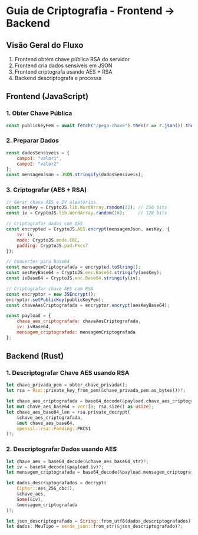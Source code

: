 # Guia de Criptografia - Frontend -> Backend

## Visão Geral do Fluxo
1. Frontend obtém chave pública RSA do servidor
2. Frontend cria dados sensíveis em JSON
3. Frontend criptografa usando AES + RSA
4. Backend descriptografa e processa

## Frontend (JavaScript)

### 1. Obter Chave Pública
```javascript
const publicKeyPem = await fetch("/pega-chave").then(r => r.json()).then(d => d.chavepb);
```

### 2. Preparar Dados
```javascript
const dadosSensiveis = { 
    campo1: "valor1",
    campo2: "valor2"
};
const mensagemJson = JSON.stringify(dadosSensiveis);
```

### 3. Criptografar (AES + RSA)
```javascript
// Gerar chave AES e IV aleatórios
const aesKey = CryptoJS.lib.WordArray.random(32); // 256 bits
const iv = CryptoJS.lib.WordArray.random(16);     // 128 bits

// Criptografar dados com AES
const encrypted = CryptoJS.AES.encrypt(mensagemJson, aesKey, {
    iv: iv,
    mode: CryptoJS.mode.CBC,
    padding: CryptoJS.pad.Pkcs7
});

// Converter para Base64
const mensagemCriptografada = encrypted.toString();
const aesKeyBase64 = CryptoJS.enc.Base64.stringify(aesKey);
const ivBase64 = CryptoJS.enc.Base64.stringify(iv);

// Criptografar chave AES com RSA
const encryptor = new JSEncrypt();
encryptor.setPublicKey(publicKeyPem);
const chaveAesCriptografada = encryptor.encrypt(aesKeyBase64);

const payload = {
    chave_aes_criptografada: chaveAesCriptografada,
    iv: ivBase64,
    mensagem_criptografada: mensagemCriptografada
};
```

## Backend (Rust)

### 1. Descriptografar Chave AES usando RSA
```rust
let chave_privada_pem = obter_chave_privada();
let rsa = Rsa::private_key_from_pem(&chave_privada_pem.as_bytes())?;

let chave_aes_criptografada = base64_decode(&payload.chave_aes_criptografada)?;
let mut chave_aes_base64 = vec![0; rsa.size() as usize];
let chave_aes_base64_len = rsa.private_decrypt(
    &chave_aes_criptografada,
    &mut chave_aes_base64,
    openssl::rsa::Padding::PKCS1
)?;
```

### 2. Descriptografar Dados usando AES
```rust
let chave_aes = base64_decode(&chave_aes_base64_str)?;
let iv = base64_decode(&payload.iv)?;
let mensagem_criptografada = base64_decode(&payload.mensagem_criptografada)?;

let dados_descriptografados = decrypt(
    Cipher::aes_256_cbc(),
    &chave_aes,
    Some(&iv),
    &mensagem_criptografada
)?;

let json_descriptografado = String::from_utf8(dados_descriptografados)?;
let dados: MeuTipo = serde_json::from_str(&json_descriptografado)?;
```